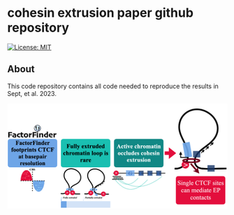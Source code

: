 # cohesin extrusion paper github repository
[![License: MIT](https://img.shields.io/badge/License-MIT-blue.svg)](https://opensource.org/licenses/MIT)

## About

This code repository contains all code needed to reproduce the results in Sept, et al. 2023.

<img width="1000" alt="image" src="https://github.com/aryeelab/cohesin_extrusion_reproducibility/blob/a085e52fa10f1a84271469bacbf52d103a106bfd/Figures/Graphical_Abstract.png">




